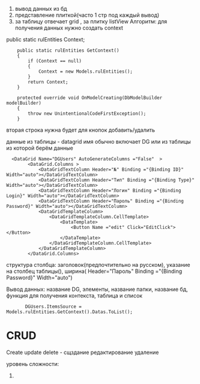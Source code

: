 1. вывод данных из бд
2. представление плиткой(часто 1 стр под каждый вывод)
3. за таблицу отвечает grid , за плитку listView
 Алгоритм:
для получения данных нужно создать context


 public static rulEntities Context;

        public static rulEntities GetContext()
        {
            if (Context == null)
            {
                Context = new Models.rulEntities();
            }
            return Context; 
        }

        protected override void OnModelCreating(DbModelBuilder modelBuilder)
        {
            throw new UnintentionalCodeFirstException();
        }



  вторая строка нужна будет для кнопок добавить/удалить

  данные из таблицы - datagrid имя обычно включает DG или из таблицы из которой берём данные

      <DataGrid Name="DGUsers" AutoGenerateColumns ="False"  >
            <DataGrid.Columns >
                <DataGridTextColumn Header="№" Binding ="{Binding ID}" Width="auto"></DataGridTextColumn>
                <DataGridTextColumn Header="Тип" Binding ="{Binding Type}" Width="auto"></DataGridTextColumn>
                <DataGridTextColumn Header="Логин" Binding ="{Binding Login}" Width="auto"></DataGridTextColumn>
                <DataGridTextColumn Header="Пароль" Binding ="{Binding Password}" Width="auto"></DataGridTextColumn>
                <DataGridTemplateColumn>
                    <DataGridTemplateColumn.CellTemplate>
                        <DataTemplate>
                            <Button Name ="edit" Click="EditClick"></Button>
                        </DataTemplate>
                    </DataGridTemplateColumn.CellTemplate>
                </DataGridTemplateColumn>
            </DataGrid.Columns>



   структура столбца:
   заголовок(предпочтительно на русском), указание на столбец таблицы(), ширина( Header="Пароль" Binding ="{Binding Password}" Width="auto")



   Вывод данных: название DG, элементы, название папки, название бд, функция для получения контекста, таблица и список

           DGUsers.ItemsSource = Models.rulEntities.GetContext().Datas.ToList();



      
# CRUD

Create update delete - сщздание редактирование удаление

 уровень сложности:

 1) 
